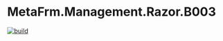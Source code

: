 # MetaFrm.Management.Razor.B003

[![build](https://github.com/MetaFrm/MetaFrm.Management.Razor.B003/actions/workflows/build.yml/badge.svg)](https://github.com/MetaFrm/MetaFrm.Management.Razor.B003/actions/workflows/build.yml)